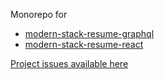 Monorepo for 
- [modern-stack-resume-graphql](https://github.com/aretecode/modern-stack-resume-graphql)
- [modern-stack-resume-react](https://github.com/aretecode/modern-stack-resume-react)

[Project issues available here](https://github.com/aretecode/modern-stack-web-resume/projects/1)

